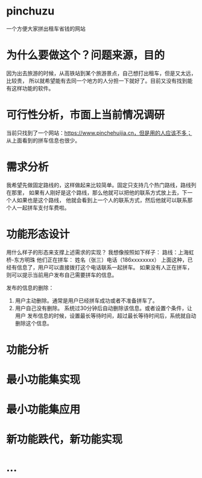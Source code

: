 # pinchuzu
一个方便大家拼出租车省钱的网站

# 为什么要做这个？问题来源，目的
因为出去旅游的时候，从高铁站到某个旅游景点，自己想打出租车，但是又太远，比较贵，
所以就希望能有去同一个地方的人分担一下就好了。目前又没有找到能有这样功能的软件。


# 可行性分析，市面上当前情况调研
当前只找到了一个网站：https://www.pinchehuijia.cn，但是用的人应该不多；
从上面看到的拼车信息也很少。


# 需求分析
我希望先做固定路线的，这样做起来比较简单。固定只支持几个热门路线，路线列在那里，
如果有人刚好是这个路线，那么他就可以把他的联系方式放上去，下一个人如果也是这个路线，
他就会看到上一个人的联系方式，然后他就可以联系那个人一起拼车支付车费啦。

# 功能形态设计
用什么样子的形态来支撑上述需求的实现？
我想像按照如下样子：
路线：上海虹桥-东方明珠
他们正在拼车：
姓名（张三）电话（186xxxxxxxx）
上面这种，已经有信息了，用户可以直接拨打这个电话联系一起拼车。
如果没有人正在拼车，则可以提示当前用户发布自己需要拼车的信息。

发布的信息的删除：
1. 用户主动删除。通常是用户已经拼车成功或者不准备拼车了。
2. 用户自己没有删除。 系统过30分钟后自动删除该信息。或者设置个条件，让用户
发布信息的时候，设置最长等待时间，超过最长等待时间后，系统就自动删除这个信息。


# 功能分析


# 最小功能集实现

# 最小功能集应用

# 新功能跌代，新功能实现

# ...
